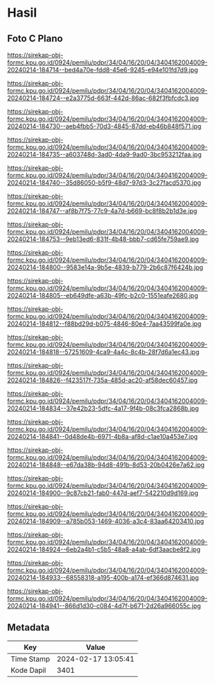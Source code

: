 # Hasil

## Foto C Plano

https://sirekap-obj-formc.kpu.go.id/0924/pemilu/pdpr/34/04/16/20/04/3404162004009-20240214-184714--bed4a70e-fdd8-45e6-9245-e94e101fd7d9.jpg

https://sirekap-obj-formc.kpu.go.id/0924/pemilu/pdpr/34/04/16/20/04/3404162004009-20240214-184724--e2a3775d-663f-442d-86ac-682f3fbfcdc3.jpg

https://sirekap-obj-formc.kpu.go.id/0924/pemilu/pdpr/34/04/16/20/04/3404162004009-20240214-184730--aeb4fbb5-70d3-4845-87dd-eb46b848f571.jpg

https://sirekap-obj-formc.kpu.go.id/0924/pemilu/pdpr/34/04/16/20/04/3404162004009-20240214-184735--a603748d-3ad0-4da9-9ad0-3bc953212faa.jpg

https://sirekap-obj-formc.kpu.go.id/0924/pemilu/pdpr/34/04/16/20/04/3404162004009-20240214-184740--35d86050-b5f9-48d7-97d3-3c27facd5370.jpg

https://sirekap-obj-formc.kpu.go.id/0924/pemilu/pdpr/34/04/16/20/04/3404162004009-20240214-184747--af8b7f75-77c9-4a7d-b669-bc8f8b2b1d3e.jpg

https://sirekap-obj-formc.kpu.go.id/0924/pemilu/pdpr/34/04/16/20/04/3404162004009-20240214-184753--9eb13ed6-831f-4b48-bbb7-cd65fe759ae9.jpg

https://sirekap-obj-formc.kpu.go.id/0924/pemilu/pdpr/34/04/16/20/04/3404162004009-20240214-184800--9583e14a-9b5e-4839-b779-2b6c87f6424b.jpg

https://sirekap-obj-formc.kpu.go.id/0924/pemilu/pdpr/34/04/16/20/04/3404162004009-20240214-184805--eb649dfe-a63b-49fc-b2c0-1551eafe2680.jpg

https://sirekap-obj-formc.kpu.go.id/0924/pemilu/pdpr/34/04/16/20/04/3404162004009-20240214-184812--f88bd29d-b075-4846-80e4-7aa43599fa0e.jpg

https://sirekap-obj-formc.kpu.go.id/0924/pemilu/pdpr/34/04/16/20/04/3404162004009-20240214-184818--57251609-4ca9-4a4c-8c4b-28f7d6a1ec43.jpg

https://sirekap-obj-formc.kpu.go.id/0924/pemilu/pdpr/34/04/16/20/04/3404162004009-20240214-184826--f423517f-735a-485d-ac20-af58dec60457.jpg

https://sirekap-obj-formc.kpu.go.id/0924/pemilu/pdpr/34/04/16/20/04/3404162004009-20240214-184834--37e42b23-5dfc-4a17-9f4b-08c3fca2868b.jpg

https://sirekap-obj-formc.kpu.go.id/0924/pemilu/pdpr/34/04/16/20/04/3404162004009-20240214-184841--0d48de4b-6971-4b8a-af8d-c1ae10a453e7.jpg

https://sirekap-obj-formc.kpu.go.id/0924/pemilu/pdpr/34/04/16/20/04/3404162004009-20240214-184848--e67da38b-94d8-491b-8d53-20b0426e7a62.jpg

https://sirekap-obj-formc.kpu.go.id/0924/pemilu/pdpr/34/04/16/20/04/3404162004009-20240214-184900--9c87cb21-fab0-447d-aef7-542210d9d169.jpg

https://sirekap-obj-formc.kpu.go.id/0924/pemilu/pdpr/34/04/16/20/04/3404162004009-20240214-184909--a785b053-1469-4036-a3c4-83aa64203410.jpg

https://sirekap-obj-formc.kpu.go.id/0924/pemilu/pdpr/34/04/16/20/04/3404162004009-20240214-184924--6eb2a4b1-c5b5-48a8-a4ab-6df3aacbe8f2.jpg

https://sirekap-obj-formc.kpu.go.id/0924/pemilu/pdpr/34/04/16/20/04/3404162004009-20240214-184933--68558318-a195-400b-a174-ef366d874631.jpg

https://sirekap-obj-formc.kpu.go.id/0924/pemilu/pdpr/34/04/16/20/04/3404162004009-20240214-184941--866d1d30-c084-4d7f-b671-2d26a966055c.jpg


## Metadata

| Key        | Value               |
| ---------- | ------------------- |
| Time Stamp | 2024-02-17 13:05:41 |
| Kode Dapil | 3401                |



